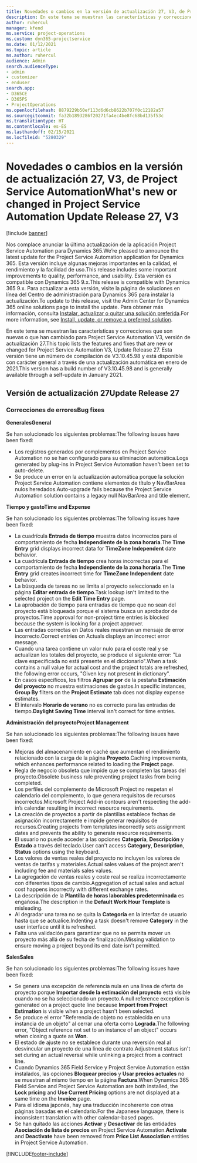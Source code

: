 ```yaml
---
title: Novedades o cambios en la versión de actualización 27, V3, de Project Service Automation
description: En este tema se muestran las características y correcciones que están disponibles en la versión de actualización 27, V3, de Project Service Automation.
author: ruhercul
manager: kfend
ms.service: project-operations
ms.custom: dyn365-projectservice
ms.date: 01/12/2021
ms.topic: article
ms.author: ruhercul
audience: Admin
search.audienceType:
- admin
- customizer
- enduser
search.app:
- D365CE
- D365PS
- ProjectOperations
ms.openlocfilehash: 8879229b50ef113d6d6cb8622b707f0c12182a57
ms.sourcegitcommit: fa32b1893286f20271fa4ec4be8fc68bd135f53c
ms.translationtype: HT
ms.contentlocale: es-ES
ms.lasthandoff: 02/15/2021
ms.locfileid: "5280329"
---
```

# <a name="whats-new-or-changed-in-project-service-automation-update-release-27-v3"></a><span data-ttu-id="6a34c-103">Novedades o cambios en la versión de actualización 27, V3, de Project Service Automation</span><span class="sxs-lookup"><span data-stu-id="6a34c-103">What's new or changed in Project Service Automation Update Release 27, V3</span></span>

[!include [banner](../includes/psa-now-project-operations.md)]

<span data-ttu-id="6a34c-104">Nos complace anunciar la última actualización de la aplicación Project Service Automation para Dynamics 365.</span><span class="sxs-lookup"><span data-stu-id="6a34c-104">We’re pleased to announce the latest update for the Project Service Automation application for Dynamics 365.</span></span> <span data-ttu-id="6a34c-105">Esta versión incluye algunas mejoras importantes en la calidad, el rendimiento y la facilidad de uso.</span><span class="sxs-lookup"><span data-stu-id="6a34c-105">This release includes some important improvements to quality, performance, and usability.</span></span> <span data-ttu-id="6a34c-106">Esta versión es compatible con Dynamics 365 9.x.</span><span class="sxs-lookup"><span data-stu-id="6a34c-106">This release is compatible with Dynamics 365 9.x.</span></span> <span data-ttu-id="6a34c-107">Para actualizar a esta versión, visite la página de soluciones en línea del Centro de administración para Dynamics 365 para instalar la actualización.</span><span class="sxs-lookup"><span data-stu-id="6a34c-107">To update to this release, visit the Admin Center for Dynamics 365 online solutions page to install the update.</span></span> <span data-ttu-id="6a34c-108">Para obtener más información, consulta [Instalar, actualizar o quitar una solución preferida](https://docs.microsoft.com/power-platform/admin/install-remove-preferred-solution).</span><span class="sxs-lookup"><span data-stu-id="6a34c-108">For more information, see [Install, update, or remove a preferred solution](https://docs.microsoft.com/power-platform/admin/install-remove-preferred-solution).</span></span>

<span data-ttu-id="6a34c-109">En este tema se muestran las características y correcciones que son nuevas o que han cambiado para Project Service Automation V3, versión de actualización 27.</span><span class="sxs-lookup"><span data-stu-id="6a34c-109">This topic lists the features and fixes that are new or changed for Project Service Automation V3, Update Release 27.</span></span> <span data-ttu-id="6a34c-110">Esta versión tiene un número de compilación de V3.10.45.98 y está disponible con carácter general a través de una actualización automática en enero de 2021.</span><span class="sxs-lookup"><span data-stu-id="6a34c-110">This version has a build number of V3.10.45.98 and is generally available through a self-update in January 2021.</span></span>

## <a name="update-release-27"></a><span data-ttu-id="6a34c-111">Versión de actualización 27</span><span class="sxs-lookup"><span data-stu-id="6a34c-111">Update Release 27</span></span>

### <a name="bug-fixes"></a><span data-ttu-id="6a34c-112">Correcciones de errores</span><span class="sxs-lookup"><span data-stu-id="6a34c-112">Bug fixes</span></span>

<span data-ttu-id="6a34c-113">**Generales**</span><span class="sxs-lookup"><span data-stu-id="6a34c-113">**General**</span></span>

<span data-ttu-id="6a34c-114">Se han solucionado los siguientes problemas:</span><span class="sxs-lookup"><span data-stu-id="6a34c-114">The following issues have been fixed:</span></span>

- <span data-ttu-id="6a34c-115">Los registros generados por complementos en Project Service Automation no se han configurado para su eliminación automática.</span><span class="sxs-lookup"><span data-stu-id="6a34c-115">Logs generated by plug-ins in Project Service Automation haven't been set to auto-delete.</span></span>
- <span data-ttu-id="6a34c-116">Se produce un error en la actualización automática porque la solución Project Service Automation contiene elementos de título y NavBarArea nulos heredados.</span><span class="sxs-lookup"><span data-stu-id="6a34c-116">Auto-upgrade fails because the Project Service Automation solution contains a legacy null NavBarArea and title element.</span></span>

<span data-ttu-id="6a34c-117">**Tiempo y gasto**</span><span class="sxs-lookup"><span data-stu-id="6a34c-117">**Time and Expense**</span></span>

<span data-ttu-id="6a34c-118">Se han solucionado los siguientes problemas:</span><span class="sxs-lookup"><span data-stu-id="6a34c-118">The following issues have been fixed:</span></span>

- <span data-ttu-id="6a34c-119">La cuadrícula **Entrada de tiempo** muestra datos incorrectos para el comportamiento de fecha **Independiente de la zona horaria**.</span><span class="sxs-lookup"><span data-stu-id="6a34c-119">The **Time Entry** grid displays incorrect data for **TimeZone Independent** date behavior.</span></span>
- <span data-ttu-id="6a34c-120">La cuadrícula **Entrada de tiempo** crea horas incorrectas para el comportamiento de fecha **Independiente de la zona horaria**.</span><span class="sxs-lookup"><span data-stu-id="6a34c-120">The **Time Entry** grid creates incorrect time for **TimeZone Independent** date behavior.</span></span>
- <span data-ttu-id="6a34c-121">La búsqueda de tareas no se limita al proyecto seleccionado en la página **Editar entrada de tiempo**.</span><span class="sxs-lookup"><span data-stu-id="6a34c-121">Task lookup isn't limited to the selected project on the **Edit Time Entry** page.</span></span>
- <span data-ttu-id="6a34c-122">La aprobación de tiempo para entradas de tiempo que no sean del proyecto está bloqueada porque el sistema busca un aprobador de proyectos.</span><span class="sxs-lookup"><span data-stu-id="6a34c-122">Time approval for non-project time entries is blocked because the system is looking for a project approver.</span></span>
- <span data-ttu-id="6a34c-123">Las entradas correctas en Datos reales muestran un mensaje de error incorrecto.</span><span class="sxs-lookup"><span data-stu-id="6a34c-123">Correct entries on Actuals displays an incorrect error message.</span></span>
- <span data-ttu-id="6a34c-124">Cuando una tarea contiene un valor nulo para el coste real y se actualizan los totales del proyecto, se produce el siguiente error: "La clave especificada no está presente en el diccionario".</span><span class="sxs-lookup"><span data-stu-id="6a34c-124">When a task contains a null value for actual cost and the project totals are refreshed, the following error occurs, "Given key not present in dictionary".</span></span>
- <span data-ttu-id="6a34c-125">En casos específicos, los filtros **Agrupar por** de la pestaña **Estimación del proyecto** no muestra estimaciones de gastos.</span><span class="sxs-lookup"><span data-stu-id="6a34c-125">In specific instances, **Group By** filters on the **Project Estimate** tab does not display expense estimates.</span></span>
- <span data-ttu-id="6a34c-126">El intervalo **Horario de verano** no es correcto para las entradas de tiempo.</span><span class="sxs-lookup"><span data-stu-id="6a34c-126">**Daylight Saving Time** interval isn't correct for time entries.</span></span>

<span data-ttu-id="6a34c-127">**Administración del proyecto**</span><span class="sxs-lookup"><span data-stu-id="6a34c-127">**Project Management**</span></span>

<span data-ttu-id="6a34c-128">Se han solucionado los siguientes problemas:</span><span class="sxs-lookup"><span data-stu-id="6a34c-128">The following issues have been fixed:</span></span>

- <span data-ttu-id="6a34c-129">Mejoras del almacenamiento en caché que aumentan el rendimiento relacionado con la carga de la página **Proyecto**.</span><span class="sxs-lookup"><span data-stu-id="6a34c-129">Caching improvements, which enhances performance related to loading the **Project** page.</span></span>
- <span data-ttu-id="6a34c-130">Regla de negocio obsoleta que impide que se completen las tareas del proyecto.</span><span class="sxs-lookup"><span data-stu-id="6a34c-130">Obsolete business rule preventing project tasks from being completed.</span></span>
- <span data-ttu-id="6a34c-131">Los perfiles del complemento de Microsoft Project no respetan el calendario del complemento, lo que genera requisitos de recursos incorrectos.</span><span class="sxs-lookup"><span data-stu-id="6a34c-131">Microsoft Project Add-in contours aren't respecting the add-in’s calendar resulting in incorrect resource requirements.</span></span>
- <span data-ttu-id="6a34c-132">La creación de proyectos a partir de plantillas establece fechas de asignación incorrectamente e impide generar requisitos de recursos.</span><span class="sxs-lookup"><span data-stu-id="6a34c-132">Creating projects from templates incorrectly sets assignment dates and prevents the ability to generate resource requirements.</span></span>
- <span data-ttu-id="6a34c-133">El usuario no puede acceder a las opciones **Categoría**, **Descripción** y **Estado** a través del teclado.</span><span class="sxs-lookup"><span data-stu-id="6a34c-133">User can't access **Category**, **Description**, **Status** options using the keyboard.</span></span>
- <span data-ttu-id="6a34c-134">Los valores de ventas reales del proyecto no incluyen los valores de ventas de tarifas y materiales.</span><span class="sxs-lookup"><span data-stu-id="6a34c-134">Actual sales values of the project aren't including fee and materials sales values.</span></span>
- <span data-ttu-id="6a34c-135">La agregación de ventas reales y coste real se realiza incorrectamente con diferentes tipos de cambio.</span><span class="sxs-lookup"><span data-stu-id="6a34c-135">Aggregation of actual sales and actual cost happens incorrectly with different exchange rates.</span></span>
- <span data-ttu-id="6a34c-136">La descripción de la **Plantilla de horas laborables predeterminada** es engañosa.</span><span class="sxs-lookup"><span data-stu-id="6a34c-136">The description in the **Default Work Hour Template** is misleading.</span></span>
- <span data-ttu-id="6a34c-137">Al degradar una tarea no se quita la **Categoría** en la interfaz de usuario hasta que se actualice.</span><span class="sxs-lookup"><span data-stu-id="6a34c-137">Indenting a task doesn't remove **Category** in the user interface until it is refreshed.</span></span>
- <span data-ttu-id="6a34c-138">Falta una validación para garantizar que no se permita mover un proyecto más allá de su fecha de finalización.</span><span class="sxs-lookup"><span data-stu-id="6a34c-138">Missing validation to ensure moving a project beyond its end date isn't permitted.</span></span>

<span data-ttu-id="6a34c-139">**Sales**</span><span class="sxs-lookup"><span data-stu-id="6a34c-139">**Sales**</span></span>

<span data-ttu-id="6a34c-140">Se han solucionado los siguientes problemas:</span><span class="sxs-lookup"><span data-stu-id="6a34c-140">The following issues have been fixed:</span></span>

- <span data-ttu-id="6a34c-141">Se genera una excepción de referencia nula en una línea de oferta de proyecto porque **Importar desde la estimación del proyecto** está visible cuando no se ha seleccionado un proyecto.</span><span class="sxs-lookup"><span data-stu-id="6a34c-141">A null reference exception is generated on a project quote line because **Import from Project Estimation** is visible when a project hasn't been selected.</span></span>
- <span data-ttu-id="6a34c-142">Se produce el error "Referencia de objeto no establecida en una instancia de un objeto" al cerrar una oferta como **Lograda**.</span><span class="sxs-lookup"><span data-stu-id="6a34c-142">The following error, "Object reference not set to an instance of an object" occurs when closing a quote as **Won**.</span></span>
- <span data-ttu-id="6a34c-143">El estado de ajuste no se establece durante una reversión real al desvincular un proyecto de una línea de contrato.</span><span class="sxs-lookup"><span data-stu-id="6a34c-143">Adjustment status isn't set during an actual reversal while unlinking a project from a contract line.</span></span>
- <span data-ttu-id="6a34c-144">Cuando Dynamics 365 Field Service y Project Service Automation están instalados, las opciones **Bloquear precios** y **Usar precios actuales** no se muestran al mismo tiempo en la página **Factura**.</span><span class="sxs-lookup"><span data-stu-id="6a34c-144">When Dynamics 365 Field Service and Project Service Automation are both installed, the **Lock pricing** and **Use Current Pricing** options are not displayed at a same time on the **Invoice** page.</span></span>
- <span data-ttu-id="6a34c-145">Para el idioma japonés, hay una traducción incoherente con otras páginas basadas en el calendario.</span><span class="sxs-lookup"><span data-stu-id="6a34c-145">For the Japanese language, there is inconsistent translation with other calendar-based pages.</span></span>
- <span data-ttu-id="6a34c-146">Se han quitado las acciones **Activar** y **Desactivar** de las entidades **Asociación de lista de precios** en Project Service Automation.</span><span class="sxs-lookup"><span data-stu-id="6a34c-146">**Activate** and **Deactivate** have been removed from **Price List Association** entities in Project Service Automation.</span></span>


[!INCLUDE[footer-include](../includes/footer-banner.md)]